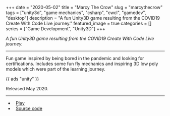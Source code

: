 +++ 
date = "2020-05-02"
title = "Marcy The Crow"
slug = "marcythecrow"
tags = ["unity3d", "game mechanics", "csharp", "cwcl", "gamedev", "desktop"]
description = "A fun Unity3D game resulting from the COVID19 Create With Code Live journey."
featured_image = true
categories = []
series = ["Game Development", "Unity3D"]
+++

<p>
<em>A fun Unity3D game resulting from the COVID19 Create With Code Live journey.</em>
</p>
<hr>
<p>
    Fun game inspired by being bored in the pandemic and looking for certifications. Includes some fun fly mechanics and inspiring 3D low poly models which were part of the learning journey.
</p>
{{ ads "unity" }}
<p>Released May 2020.</p>
<hr>
<ul>
	<li><i class="fa fa-terminal"></i>&nbsp; <a href="http://gestyy.com/etTorL">Play</a></li>
	<li><i class="fa fa-download"></i>&nbsp; <a href="#" class="disabled-link">Source code</a></li>
</ul>